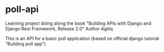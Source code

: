 # poll-api
Learning project doing along the book "Building APIs with Django and Django Rest Framework, Release 2.0" Author Agiliq

This is an API for a basic poll application (based on official django tutorial "Building poll app")

